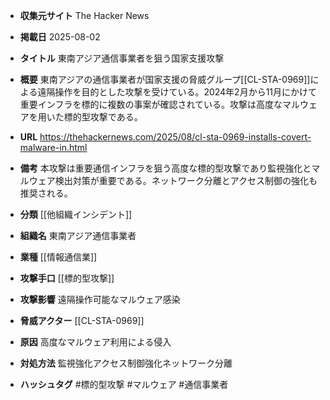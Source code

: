 - **収集元サイト**
The Hacker News

- **掲載日**
2025-08-02

- **タイトル**
東南アジア通信事業者を狙う国家支援攻撃

- **概要**
東南アジアの通信事業者が国家支援の脅威グループ[[CL-STA-0969]]による遠隔操作を目的とした攻撃を受けている。2024年2月から11月にかけて重要インフラを標的に複数の事案が確認されている。攻撃は高度なマルウェアを用いた標的型攻撃である。

- **URL**
https://thehackernews.com/2025/08/cl-sta-0969-installs-covert-malware-in.html

- **備考**
本攻撃は重要通信インフラを狙う高度な標的型攻撃であり監視強化とマルウェア検出対策が重要である。ネットワーク分離とアクセス制御の強化も推奨される。

- **分類**
[[他組織インシデント]]

- **組織名**
東南アジア通信事業者

- **業種**
[[情報通信業]]

- **攻撃手口**
[[標的型攻撃]]

- **攻撃影響**
遠隔操作可能なマルウェア感染

- **脅威アクター**
[[CL-STA-0969]]

- **原因**
高度なマルウェア利用による侵入

- **対処方法**
監視強化アクセス制御強化ネットワーク分離

- **ハッシュタグ**
#標的型攻撃 #マルウェア #通信事業者

